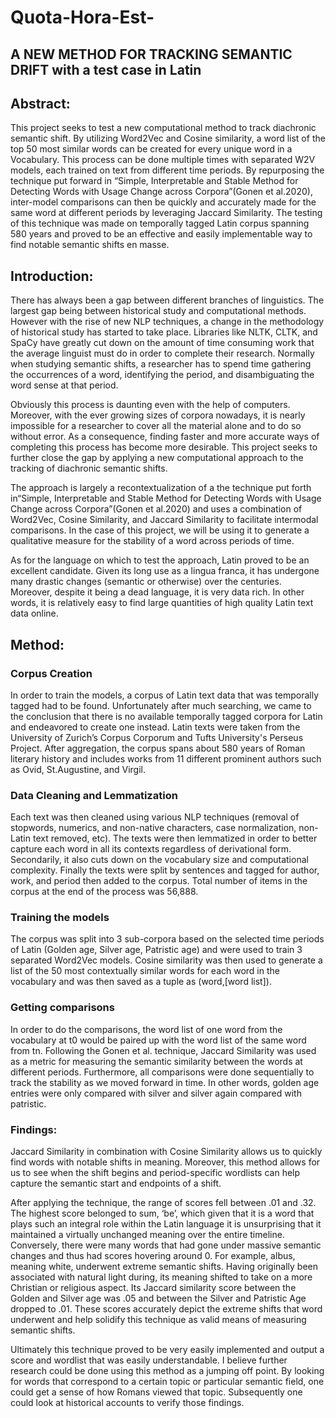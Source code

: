 # Quota-Hora-Est-
## A NEW METHOD FOR TRACKING SEMANTIC DRIFT with a test case in Latin 
## Abstract:
This project seeks to test a new computational method to track diachronic semantic shift. By utilizing Word2Vec and Cosine similarity, a word list of the top 50 most similar words can be created for every unique word in a Vocabulary. This process can be done multiple times with separated W2V models, each trained on text from different time periods. By repurposing the technique put forward in “Simple, Interpretable and Stable Method for Detecting Words with Usage Change across Corpora”(Gonen et al.2020), inter-model comparisons can then be quickly and accurately made for the same word at different periods by leveraging Jaccard Similarity. The testing of this technique was made on temporally tagged Latin corpus spanning 580 years and proved to be an effective and easily implementable way to find notable semantic shifts en masse.

## Introduction: 
There has always been a gap between different branches of linguistics. The largest gap being between historical study and computational methods. However with the rise of new NLP techniques, a change in the methodology of historical study has started to take place. Libraries like NLTK, CLTK, and SpaCy have greatly cut down on the amount of time consuming work that the average linguist must do in order to complete their research. 
Normally when studying semantic shifts, a researcher has to spend time gathering the occurrences of a word, identifying the period, and disambiguating the word sense at that period.  

Obviously this process is daunting even with the help of computers. Moreover, with the ever growing sizes of corpora nowadays, it is nearly impossible for a researcher to cover all the material alone and to do so without error. As a consequence, finding faster and more accurate ways of completing this process has become more desirable. This project seeks to further close the gap by applying a new computational approach to the tracking of diachronic semantic shifts.  

The approach is largely a recontextualization of a the technique put forth in“Simple, Interpretable and Stable Method for Detecting Words with Usage Change across Corpora”(Gonen et al.2020) and uses a combination of Word2Vec, Cosine Similarity, and Jaccard Similarity to facilitate intermodal comparisons.  In the case of this project, we will be using it to generate a qualitative measure for the stability of a word across periods of time.   

As for the language on which to test the approach, Latin proved to be an excellent candidate. Given its long use as a lingua franca, it has undergone many drastic changes (semantic or otherwise) over the centuries. Moreover, despite it being a dead language, it is very data rich. In other words, it is relatively easy to find large quantities of high quality Latin text data online.  

## Method: 
### Corpus Creation 
In order to train the models, a corpus of Latin text data that was temporally tagged had to be found. Unfortunately after much searching, we came to the conclusion that there is no available temporally tagged corpora for Latin and endeavored to create one instead. Latin texts were taken from the University of Zurich’s Corpus Corporum and Tufts University's Perseus Project.  After aggregation, the corpus spans about 580 years of Roman literary history and includes works from 11 different prominent authors such as Ovid, St.Augustine, and Virgil.  

### Data Cleaning and Lemmatization 
Each text was then cleaned using various NLP techniques (removal of stopwords, numerics, and non-native characters, case normalization, non-Latin text removed, etc). The texts were then lemmatized in order to better capture each word in all its contexts regardless of derivational form. Secondarily, it also cuts down on the vocabulary size and computational complexity. Finally the texts were split by sentences and tagged for author, work, and period then added to the corpus. Total number of items in the corpus at the end of the process was 56,888.  

### Training the models 
The corpus was split into 3 sub-corpora based on the selected time periods of Latin (Golden age, Silver age, Patristic age) and were used to train 3 separated Word2Vec models. Cosine similarity was then used to generate a list of the 50 most contextually similar words for each word in the vocabulary and was then saved as a tuple as (word,[word list]). 

### Getting comparisons 
In order to do the comparisons, the word list of one word from the vocabulary at t0 would be paired up with the word list of the same word from tn. Following the Gonen et al. technique, Jaccard Similarity was used as a metric for measuring the semantic similarity between the words at different periods. Furthermore, all comparisons were done sequentially to track the stability as we moved forward in time. In other words, golden age entries were only compared with silver and silver again compared with patristic.   
### Findings:
Jaccard Similarity in combination with Cosine Similarity allows us to quickly find words with notable shifts in meaning. Moreover, this method allows for us to see when the shift begins and  period-specific wordlists can help capture the semantic start and endpoints of a shift.     

After applying the technique, the range of scores fell between .01 and .32. The highest score belonged to sum, ‘be’, which given that it is a word that plays such an integral role within the Latin language it is unsurprising that it maintained a virtually unchanged meaning over the entire timeline. Conversely, there were many words that had gone under massive semantic changes and thus had scores hovering around 0. For example, albus, meaning white, underwent extreme semantic shifts. Having originally been associated with natural light during, its meaning shifted to take on a more Christian or religious aspect. Its Jaccard similarity score between the Golden and Silver age was .05 and between the Silver and Patristic Age dropped to .01. These scores accurately depict the extreme shifts that word underwent and help solidify this technique as valid means of measuring semantic shifts.     

Ultimately this technique proved to be very easily implemented and output a score and wordlist that was easily understandable. I believe further research could be done using this method as a jumping off point. By looking for words that correspond to a certain topic or particular semantic field, one could get a sense of how Romans viewed that topic. Subsequently one could look at historical accounts to verify those findings.   





